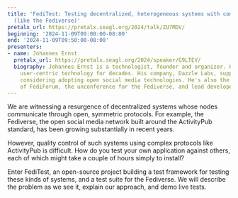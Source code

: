 ```yaml
---
title: 'FediTest: Testing decentralized, heterogeneous systems with complex protocols
  (like the Fediverse)'
pretalx_url: https://pretalx.seagl.org/2024/talk/ZU7MDV/
beginning: '2024-11-09T09:00:00-08:00'
end: '2024-11-09T09:50:00-08:00'
presenters:
- name: Johannes Ernst
  pretalx_url: https://pretalx.seagl.org/2024/speaker/G9LTEV/
  biography: Johannes Ernst is a technologist, founder and organizer. He's been building
    user-centric technology for decades. His company, Dazzle Labs, supports organizations
    considering adopting open social media technologies. He's also the co-organizer
    of FediForum, the unconference for the Fediverse, and lead developer of FediTest.
---
```


We are witnessing a resurgence of decentralized systems whose nodes communicate through open, symmetric protocols. For example, the Fediverse, the open social media network built around the ActivityPub standard, has been growing substantially in recent years.

However, quality control of such systems using complex protocols like ActivityPub is difficult. How do you test your own application against others, each of which might take a couple of hours simply to install?

Enter FediTest, an open-source project building a test framework for testing these kinds of systems, and a test suite for the Fediverse. We will describe the problem as we see it, explain our approach, and demo live tests.

